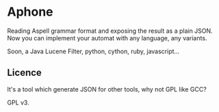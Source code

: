 Aphone
======

Reading Aspell grammar format and exposing the result as a plain JSON.
Now you can implement your automat with any language, any variants.

Soon, a Java Lucene Filter, python, cython, ruby, javascript…

Licence
-------

It's a tool which generate JSON for other tools, why not GPL like GCC?

GPL v3.
